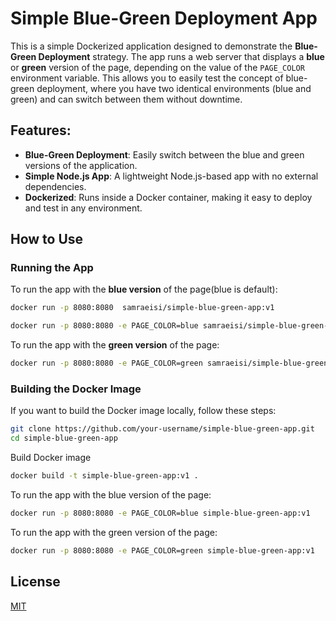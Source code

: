 # Simple Blue-Green Deployment App

This is a simple Dockerized application designed to demonstrate the **Blue-Green Deployment** strategy. The app runs a web server that displays a **blue** or **green** version of the page, depending on the value of the `PAGE_COLOR` environment variable. This allows you to easily test the concept of blue-green deployment, where you have two identical environments (blue and green) and can switch between them without downtime.

## Features:

- **Blue-Green Deployment**: Easily switch between the blue and green versions of the application.
- **Simple Node.js App**: A lightweight Node.js-based app with no external dependencies.
- **Dockerized**: Runs inside a Docker container, making it easy to deploy and test in any environment.

## How to Use

### Running the App

To run the app with the **blue version** of the page(blue is default):

```bash
docker run -p 8080:8080  samraeisi/simple-blue-green-app:v1

docker run -p 8080:8080 -e PAGE_COLOR=blue samraeisi/simple-blue-green-app:v1
```

To run the app with the **green version** of the page:

```bash
docker run -p 8080:8080 -e PAGE_COLOR=green samraeisi/simple-blue-green-app:v1
```

### Building the Docker Image

If you want to build the Docker image locally, follow these steps:

```bash
git clone https://github.com/your-username/simple-blue-green-app.git
cd simple-blue-green-app
```

Build Docker image

```bash
docker build -t simple-blue-green-app:v1 .
```

To run the app with the blue version of the page:

```bash
docker run -p 8080:8080 -e PAGE_COLOR=blue simple-blue-green-app:v1
```

To run the app with the green version of the page:

```bash
docker run -p 8080:8080 -e PAGE_COLOR=green simple-blue-green-app:v1
```

## License

[MIT](https://choosealicense.com/licenses/mit/)

